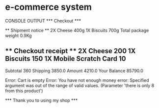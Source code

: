 # e-commerce system

CONSOLE OUTPUT
*** Checkout ***


** Shipment notice **
2X Cheese        400g
1X Biscuits        700g
Total package weight 0.9Kg

** Checkout receipt **
2X Cheese        200
1X Biscuits        150
1X Mobile Scratch Card        10
----------------------
Subtotal         360
Shipping         3850.0
Amount         4210.0
Your Balance         85790.0


Error: Cart is empty
Error: You have not enough money
error: Specified argument was out of the range of valid values. (Parameter 'there is only 8 from this product')

*** Thank you to using my shop ***





